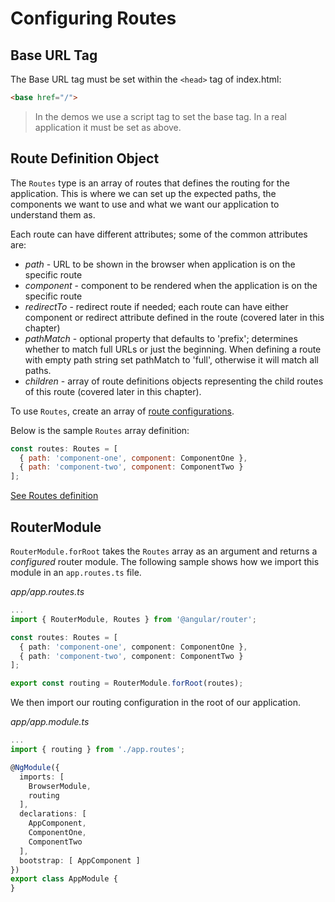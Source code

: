 # Configuring Routes #

## Base URL Tag ##

The Base URL tag must be set within the `<head>` tag of index.html:

```html
<base href="/">
```

> In the demos we use a script tag to set the base tag. In a real application it must be set as above.

## Route Definition Object ##

The `Routes` type is an array of routes that defines the routing for the application. This is where we can set up the expected paths, the components we want to use and what we want our application to understand them as.

Each route can have different attributes; some of the common attributes are:

* _path_ - URL to be shown in the browser when application is on the specific route
* _component_ - component to be rendered when the application is on the specific route
* _redirectTo_ - redirect route if needed; each route can have either component or redirect attribute defined in the route (covered later in this chapter)
* _pathMatch_ - optional property that defaults to 'prefix'; determines whether to match full URLs or just the beginning. When defining a route with empty path string set pathMatch to 'full', otherwise it will match all paths.
* _children_ - array of route definitions objects representing the child routes of this route (covered later in this chapter).

To use `Routes`, create an array of [route configurations](https://angular.io/docs/ts/latest/api/router/index/Route-interface.html).

Below is the sample `Routes` array definition:

```javascript
const routes: Routes = [
  { path: 'component-one', component: ComponentOne },
  { path: 'component-two', component: ComponentTwo }
];
```

[See Routes definition](https://angular.io/docs/ts/latest/api/router/index/Routes-type-alias.html)

## RouterModule ##

`RouterModule.forRoot` takes the `Routes` array as an argument and returns a _configured_ router module. The following sample shows how we import this module in an `app.routes.ts` file.

_app/app.routes.ts_

```ts
...
import { RouterModule, Routes } from '@angular/router';

const routes: Routes = [
  { path: 'component-one', component: ComponentOne },
  { path: 'component-two', component: ComponentTwo }
];

export const routing = RouterModule.forRoot(routes);
```

We then import our routing configuration in the root of our application.

_app/app.module.ts_

```ts
...
import { routing } from './app.routes';

@NgModule({
  imports: [
    BrowserModule,
    routing
  ],
  declarations: [
    AppComponent,
    ComponentOne,
    ComponentTwo
  ],
  bootstrap: [ AppComponent ]
})
export class AppModule {
}
```
